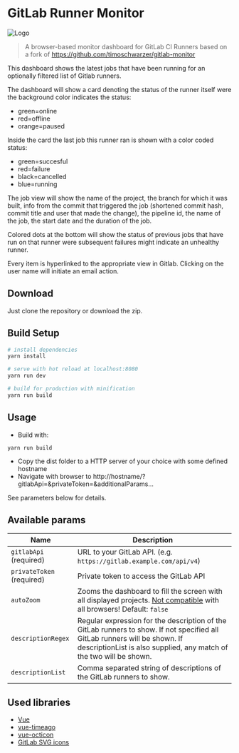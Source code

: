 # GitLab Runner Monitor

![Logo](/logo.svg)

> A browser-based monitor dashboard for GitLab CI Runners based on a fork of https://github.com/timoschwarzer/gitlab-monitor

This dashboard shows the latest jobs that have been running for an optionally filtered list of Gitlab runners.

The dashboard will show a card denoting the status of the runner itself were the background color indicates the status:

- green=online
- red=offline
- orange=paused

Inside the card the last job this runner ran is shown with a color coded status:

- green=succesful
- red=failure
- black=cancelled
- blue=running

The job view will show the name of the project, the branch for which it was built,
info from the commit that triggered the job (shortened commit hash, commit title and user that made the change), 
the pipeline id, the name of the job, the start date and the duration of the job.

Colored dots at the bottom will show the status of previous jobs that have run on that runner were subsequent 
failures might indicate an unhealthy runner.

Every item is hyperlinked to the appropriate view in Gitlab. Clicking on the user name will initiate an email action.

## Download

Just clone the repository or download the zip.

## Build Setup

``` bash
# install dependencies
yarn install

# serve with hot reload at localhost:8080
yarn run dev

# build for production with minification
yarn run build
```

## Usage

- Build with: 

`
yarn run build
`

- Copy the dist folder to a HTTP server of your choice with some defined hostname
- Navigate with browser to http://hostname/?gitlabApi=<gitlab api>&privateToken=<gitlab token>&additionalParams...

See parameters below for details.


## Available params

Name                            | Description
--------------------------------|--------------------------------------------
`gitlabApi` (required)          | URL to your GitLab API. (e.g. `https://gitlab.example.com/api/v4`)
`privateToken` (required)       | Private token to access the GitLab API
`autoZoom`                      | Zooms the dashboard to fill the screen with all displayed projects. [Not compatible](https://caniuse.com/#feat=css-zoom) with all browsers! Default: `false`
`descriptionRegex`              | Regular expression for the description of the GitLab runners to show. If not specified all GitLab runners will be shown. If descriptionList is also supplied, any match of the two will be shown.
`descriptionList`               | Comma separated string of descriptions of the GitLab runners to show.

## Used libraries

- [Vue](https://vuejs.org)
- [vue-timeago](https://github.com/egoist/vue-timeago)
- [vue-octicon](https://github.com/Justineo/vue-octicon)
- [GitLab SVG icons](https://gitlab.com/gitlab-org/gitlab-svgs)

